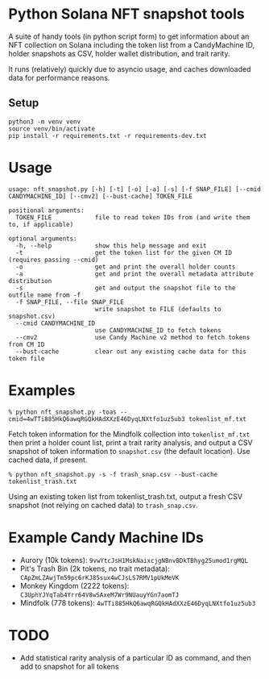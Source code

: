 # Python Solana NFT snapshot tools

A suite of handy tools (in python script form) to get information about an NFT collection on Solana including the token list from a CandyMachine ID,
holder snapshots as CSV, holder wallet distribution, and trait rarity.

It runs (relatively) quickly due to asyncio usage, and caches downloaded data for performance reasons.

## Setup

    python3 -m venv venv
    source venv/bin/activate
    pip install -r requirements.txt -r requirements-dev.txt

# Usage
    usage: nft_snapshot.py [-h] [-t] [-o] [-a] [-s] [-f SNAP_FILE] [--cmid CANDYMACHINE_ID] [--cmv2] [--bust-cache] TOKEN_FILE
    
    positional arguments:
      TOKEN_FILE            file to read token IDs from (and write them to, if applicable)
    
    optional arguments:
      -h, --help            show this help message and exit
      -t                    get the token list for the given CM ID (requires passing --cmid)
      -o                    get and print the overall holder counts
      -a                    get and print the overall metadata attribute distribution
      -s                    get and output the snapshot file to the outfile name from -f
      -f SNAP_FILE, --file SNAP_FILE
                            write snapshot to FILE (defaults to snapshot.csv)
      --cmid CANDYMACHINE_ID
                            use CANDYMACHINE_ID to fetch tokens
      --cmv2                use Candy Machine v2 method to fetch tokens from CM ID
      --bust-cache          clear out any existing cache data for this token file

# Examples

    % python nft_snapshot.py -toas --cmid=4wTTi885HkQ6awqRGQkHAdXXzE46DyqLNXtfo1uz5ub3 tokenlist_mf.txt
Fetch token information for the Mindfolk collection into `tokenlist_mf.txt` then print a holder count list, print a trait rarity analysis,
and output a CSV snapshot of token information to `snapshot.csv` (the default location). Use cached data, if present.

    % python nft_snapshot.py -s -f trash_snap.csv --bust-cache tokenlist_trash.txt
Using an existing token list from tokenlist_trash.txt, output a fresh CSV snapshot (not relying on cached data)
to `trash_snap.csv`.

# Example Candy Machine IDs
* Aurory (10k tokens): `9vwYtcJsH1MskNaixcjgNBnvBDkTBhyg25umod1rgMQL`
* Pit's Trash Bin (2k tokens, no trait metadata): `CApZmLZAwjTm59pc6rKJ85sux4wCJsLS7RMV1pUkMeVK`
* Monkey Kingdom (2222 tokens): `C3UphYJYqTab4Yrr64V8wSAxeM7Wr9NUauyYGn7aomTJ`
* Mindfolk (778 tokens): `4wTTi885HkQ6awqRGQkHAdXXzE46DyqLNXtfo1uz5ub3`

# TODO
- Add statistical rarity analysis of a particular ID as command, and then add to snapshot for all tokens
